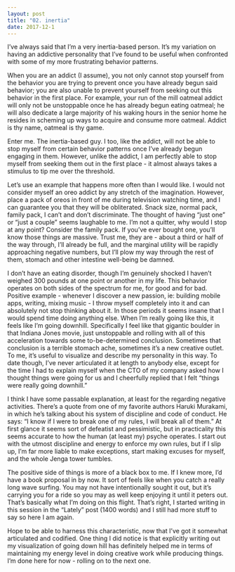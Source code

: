 ```yaml
---
layout: post
title: "02. inertia"
date: 2017-12-1
---
```


I’ve always said that I’m a very inertia-based person. It’s my variation on having an addictive personality that I’ve found to be useful when confronted with some of my more frustrating behavior patterns. 

When you are an addict (I assume), you not only cannot stop yourself from the behavior you are trying to prevent once you have already begun said behavior; you are also unable to prevent yourself from seeking out this behavior in the first place. For example, your run of the mill oatmeal addict will only not be unstoppable once he has already begun eating oatmeal; he will also dedicate a large majority of his waking hours in the senior home he resides in scheming up ways to acquire and consume more oatmeal. Addict is thy name, oatmeal is thy game. 

Enter me. The inertia-based guy. I too, like the addict, will not be able to stop myself from certain behavior patterns once I’ve already begun engaging in them. However, unlike the addict, I am perfectly able to stop myself from seeking them out in the first place - it almost always takes a stimulus to tip me over the threshold. 

Let’s use an example that happens more often than I would like. I would not consider myself an oreo addict by any stretch of the imagination. However, place a pack of oreos in front of me during television watching time, and I can guarantee you that they will be obliterated. Snack size, normal pack, family pack, I can’t and don’t discriminate. The thought of having “just one” or “just a couple” seems laughable to me. I’m not a quitter, why would I stop at any point? Consider the family pack. If you’ve ever bought one, you’ll know those things are massive. Trust me, they are - about a third or half of the way through, I’ll already be full, and the marginal utility will be rapidly approaching negative numbers, but I’ll plow my way through the rest of them, stomach and other intestine well-being be damned. 

I don’t have an eating disorder, though I’m genuinely shocked I haven’t weighed 300 pounds at one point or another in my life. This behavior operates on both sides of the spectrum for me, for good and for bad. Positive example - whenever I discover a new passion, ie: building mobile apps, writing, mixing music - I throw myself completely into it and can absolutely not stop thinking about it. In those periods it seems insane that I would spend time doing anything else. When I’m really going like this, it feels like I’m going downhill. Specifically I feel like that gigantic boulder in that Indiana Jones movie, just unstoppable and rolling with all of this acceleration towards some to-be-determined conclusion. Sometimes that conclusion is a terrible stomach ache, sometimes it’s a new creative outlet. To me, it’s useful to visualize and describe my personality in this way. To date though, I’ve never articulated it at length to anybody else, except for the time I had to explain myself when the CTO of my company asked how I thought things were going for us and I cheerfully replied that I felt “things were really going downhill.” 

I think I have some passable explanation, at least for the regarding negative activities. There’s a quote from one of my favorite authors Haruki Murakami, in which he’s talking about his system of discipline and code of conduct. He says: “I know if I were to break one of my rules, I will break all of them.” At first glance it seems sort of defeatist and pessimistic, but in practicality this seems accurate to how the human (at least my) psyche operates. I start out with the utmost discipline and energy to enforce my own rules, but if I slip up, I’m far more liable to make exceptions, start making excuses for myself, and the whole Jenga tower tumbles. 

The positive side of things is more of a black box to me. If I knew more, I’d have a book proposal in by now. It sort of feels like when you catch a really long wave surfing. You may not have intentionally sought it out, but it’s carrying you for a ride so you may as well keep enjoying it until it peters out. That’s basically what I’m doing on this flight. That’s right, I started writing in this session in the “Lately” post (1400 words) and I still had more stuff to say so here I am again. 

Hope to be able to harness this characteristic, now that I’ve got it somewhat articulated and codified. One thing I did notice is that explicitly writing out my visualization of going down hill has definitely helped me in terms of maintaining my energy level in doing creative work while producing things. I’m done here for now - rolling on to the next one. 
